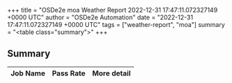 +++
title = "OSDe2e moa Weather Report 2022-12-31 17:47:11.072327149 +0000 UTC"
author = "OSDe2e Automation"
date = "2022-12-31 17:47:11.072327149 +0000 UTC"
tags = ["weather-report", "moa"]
summary = "<table class=\"summary\"></table>"
+++
## Summary

| Job Name | Pass Rate | More detail |
|----------|-----------|-------------|




